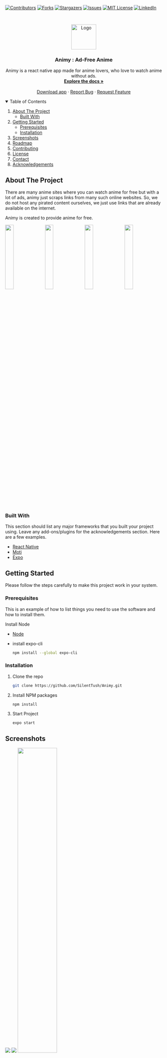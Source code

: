 [![Contributors][contributors-shield]](https://github.com/silenttush/animy/network)
[![Forks][forks-shield]](https://github.com/silenttush/animy/network/members)
[![Stargazers][stars-shield]](https://github.com/silenttush/animy/stargazers)
[![Issues][issues-shield]](https://github.com/silenttush/animy/issues)
[![MIT License][license-shield]](https://github.com/silenttush/animy/blob/main/license)
[![LinkedIn][linkedin-shield]](https://www.linkedin.com/in/tushar-kushwaha-b2b82918a/)

<!-- PROJECT LOGO -->
<br />
<p align="center">
  <a href="https://github.com/othneildrew/Best-README-Template">
    <img src="assets/images/LOGO.PNG" alt="Logo" width="80" height="80">
  </a>

  <h3 align="center">Animy : Ad-Free Anime</h3>

  <p align="center">
    Animy is a react native app made for anime lovers, who love to watch anime without ads.
    <br />
    <a href="https://github.com/SilentTush/Animy"><strong>Explore the docs »</strong></a>
    <br />
    <br />
    <a href="https://github.com/SilentTush/Animy/releases">Download app</a>
    ·
    <a href="https://github.com/SilentTush/Animy/issues">Report Bug</a>
    ·
    <a href="https://github.com/SilentTush/Animy/issues">Request Feature</a>
  </p>
</p>

<!-- TABLE OF CONTENTS -->
<details open="open">
  <summary>Table of Contents</summary>
  <ol>
    <li>
      <a href="#about-the-project">About The Project</a>
      <ul>
        <li><a href="#built-with">Built With</a></li>
      </ul>
    </li>
    <li>
      <a href="#getting-started">Getting Started</a>
      <ul>
        <li><a href="#prerequisites">Prerequisites</a></li>
        <li><a href="#installation">Installation</a></li>
      </ul>
    </li>
    <li><a href="#screenshots">Screenshots</a></li>
    <li><a href="#roadmap">Roadmap</a></li>
    <li><a href="#contributing">Contributing</a></li>
    <li><a href="#license">License</a></li>
    <li><a href="#contact">Contact</a></li>
    <li><a href="#acknowledgements">Acknowledgements</a></li>
  </ol>
</details>

<!-- ABOUT THE PROJECT -->

## About The Project

There are many anime sites where you can watch anime for free but with a lot of ads, animy just scraps links from many such online websites. So, we do not host any pirated content ourselves, we just use links that are already available on the internet.

Animy is created to provide anime for free.

<img src="screenshots/Main.jpg" width="23%" />
&nbsp
<img src="screenshots/home.jpg" width="23%" />
&nbsp
<img src="screenshots/info.jpg" width="23%" />
&nbsp
<img src="screenshots/epi.jpg" width="23%" />

### Built With

This section should list any major frameworks that you built your project using. Leave any add-ons/plugins for the acknowledgements section. Here are a few examples.

- [React Native](https://reactnative.dev/)
- [Moti](https://moti.fyi/)
- [Expo](https://expo.io/)

<!-- GETTING STARTED -->

## Getting Started

Please follow the steps carefully to make this project work in your system.

### Prerequisites

This is an example of how to list things you need to use the software and how to install them.

Install Node

- [Node](https://nodejs.org/en/download/)

- install expo-cli
  ```sh
  npm install --global expo-cli
  ```

### Installation

1. Clone the repo
   ```sh
   git clone https://github.com/SilentTush/Animy.git
   ```
2. Install NPM packages
   ```sh
   npm install
   ```
3. Start Project

   ```sh
   expo start
   ```

## Screenshots

<img src="screenshots/invidep.jpg" />
<img src="screenshots/vid.jpg"/>

<img src="screenshots/fav.jpg" width="50%" />

<img src="screenshots/search.jpg" width="50%" />

<!-- ROADMAP -->

## Roadmap

See the [open issues](https://github.com/SilentTush/Animy/issues) for a list of proposed features (and known issues).

<!-- CONTRIBUTING -->

## Contributing

Contributions are what make the open source community such an amazing place to be learn, inspire, and create. Any contributions you make are **greatly appreciated**.

1. Fork the Project
2. Create your Feature Branch (`git checkout -b feature/AmazingFeature`)
3. Commit your Changes (`git commit -m 'Add some AmazingFeature'`)
4. Push to the Branch (`git push origin feature/AmazingFeature`)
5. Open a Pull Request

<!-- LICENSE -->

## License

Distributed under the MIT License. See `LICENSE` for more information.

<!-- CONTACT -->

## Contact

Tushar Kushwaha - [Telegram](https://web.telegram.org) - @Beyondplusultra

Project Link: [https://github.com/SilentTush/Animy](https://github.com/SilentTush/Animy)

<!-- MARKDOWN LINKS & IMAGES -->
<!-- https://www.markdownguide.org/basic-syntax/#reference-style-links -->

[contributors-shield]: https://img.shields.io/github/contributors/othneildrew/Best-README-Template.svg?style=for-the-badge
[forks-shield]: https://img.shields.io/github/forks/othneildrew/Best-README-Template.svg?style=for-the-badge
[stars-shield]: https://img.shields.io/github/stars/othneildrew/Best-README-Template.svg?style=for-the-badge
[issues-shield]: https://img.shields.io/github/issues/othneildrew/Best-README-Template.svg?style=for-the-badge
[license-shield]: https://img.shields.io/github/license/othneildrew/Best-README-Template.svg?style=for-the-badge
[linkedin-shield]: https://img.shields.io/badge/-LinkedIn-black.svg?style=for-the-badge&logo=linkedin&colorB=555
